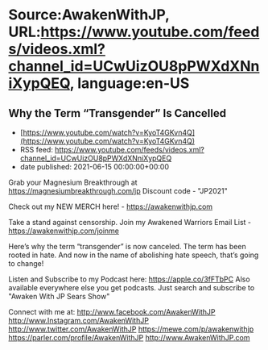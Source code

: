 # Source:AwakenWithJP, URL:https://www.youtube.com/feeds/videos.xml?channel_id=UCwUizOU8pPWXdXNniXypQEQ, language:en-US

## Why the Term “Transgender” Is Cancelled
 - [https://www.youtube.com/watch?v=KyoT4GKvn4Q](https://www.youtube.com/watch?v=KyoT4GKvn4Q)
 - RSS feed: https://www.youtube.com/feeds/videos.xml?channel_id=UCwUizOU8pPWXdXNniXypQEQ
 - date published: 2021-06-15 00:00:00+00:00

Grab your Magnesium Breakthrough at https://magnesiumbreakthrough.com/jp 
Discount code - "JP2021"

Check out my NEW MERCH here! - https://awakenwithjp.com

Take a stand against censorship. Join my Awakened Warriors Email List - https://awakenwithjp.com/joinme

Here’s why the term “transgender” is now canceled. The term has been rooted in hate. And now in the name of abolishing hate speech, that’s going to change!

Listen and Subscribe to my Podcast here: 
https://apple.co/3fFTbPC
Also available everywhere else you get podcasts. Just search and subscribe to "Awaken With JP Sears Show"

Connect with me at: 
http://www.facebook.com/AwakenWithJP
http://www.Instagram.com/AwakenWithJP
http://www.twitter.com/AwakenWithJP
https://mewe.com/p/awakenwithjp
https://parler.com/profile/AwakenWithJP
http://www.AwakenWithJP.com

